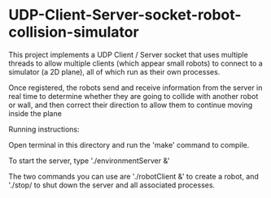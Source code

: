 # UDP-Client-Server-socket-robot-collision-simulator
This project implements a UDP Client / Server socket that uses multiple threads to allow
multiple clients (which appear small robots) to connect to a simulator (a 2D plane), all of which run as
their own processes.

Once registered, the robots send and receive information from the server in real time to
determine whether they are going to collide with another robot or wall, and then correct their
direction to allow them to continue moving inside the plane

Running instructions:

Open terminal in this directory and run the 'make' command to compile.

To start the server, type './environmentServer &'

The two commands you can use are './robotClient &' to create a robot, and './stop/ to shut down the server and all associated processes.

